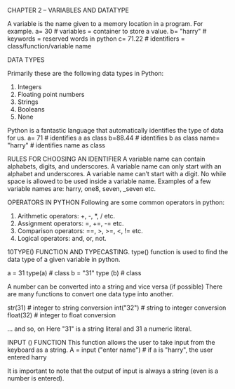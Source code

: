 
CHAPTER 2 – VARIABLES AND DATATYPE

A variable is the name given to a memory location in a program. For example.
a= 30 # variables = container to store a value.
b= "harry" # keywords = reserved words in python
c= 71.22 # identifiers = class/function/variable name

DATA TYPES

Primarily these are the following data types in Python:
1. Integers
2. Floating point numbers
3. Strings
4. Booleans
5. None

Python is a fantastic language that automatically identifies the type of data for us.
a= 71 # identifies a as class <int>
b=88.44 # identifies b as class <float>
name= "harry" # identifies name as class <str>

RULES FOR CHOOSING AN IDENTIFIER
A variable name can contain alphabets, digits, and underscores.
A variable name can only start with an alphabet and underscores.
A variable name can’t start with a digit.
No while space is allowed to be used inside a variable name.
Examples of a few variable names are: harry, one8, seven, _seven etc.

OPERATORS IN PYTHON
Following are some common operators in python:
1. Arithmetic operators: +, -, *, / etc.
2. Assignment operators: =, +=, -= etc.
3. Comparison operators: ==, >, >=, <, != etc.
4. Logical operators: and, or, not.

10TYPE() FUNCTION AND TYPECASTING.
type() function is used to find the data type of a given variable in python.

a = 31
type(a) # class <int>
b = "31"
type (b) # class <str>

A number can be converted into a string and vice versa (if possible)
There are many functions to convert one data type into another.

str(31) # integer to string conversion
int("32") # string to integer conversion
float(32) # integer to float conversion
<!-- =>"31"
=> 32
=> 32.0 -->
… and so, on
Here "31" is a string literal and 31 a numeric literal.

INPUT () FUNCTION
This function allows the user to take input from the keyboard as a string.
A = input ("enter name") # if a is "harry", the user entered harry

It is important to note that the output of input is always a string (even is a number is
entered).